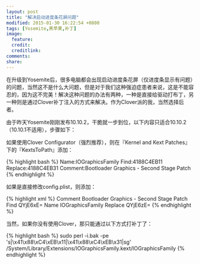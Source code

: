 ```yaml
---
layout: post
title: "解决启动进度条花屏问题"
modified: 2015-01-30 16:22:54 +0800
tags: [Yosemite,黑苹果,补丁]
image:
  feature: 
  credit: 
  creditlink: 
comments: 
share: 
---
```

在升级到Yosemite后，很多电脑都会出现启动进度条花屏（仅进度条显示有问题）的问题，当然这不是什么大问题，但是对于我们这种强迫症患者来说，这是不能容忍的，因为这不完美！解决这种问题的办法有两种，一种是直接给驱动打布丁，另一种则是通过Clover补丁注入的方式来解决。作为Clover派的我，当然选择后者。

由于昨天Yosemite刚刚发布10.10.2，干脆就一步到位，以下内容只适合10.10.2（10.10.1不适用），步骤如下：

如果使用Clover Configurator（强烈推荐），则在『Kernel and Kext Patches』下的『KextsToPath』添加：

{% highlight bash %}
Name:IOGraphicsFamily
Find:4188C4EB11
Replace:4188C4EB31
Comment:Bootloader Graphics - Second Stage Patch
{% endhighlight %}

如果是直接修改config.plist，则添加：

{% highlight xml %}
<dict>
	<key>Comment</key>
	<string>Bootloader Graphics - Second Stage Patch</string>
	<key>Find</key>
	<data>QYjE6xE=</data>
	<key>Name</key>
	<string>IOGraphicsFamily</string>
	<key>Replace</key>
	<data>QYjE6zE=</data>
</dict>
{% endhighlight %}

当然，如果你没有使用Clover，那只能通过以下方式打补丁了：

{% highlight bash %}
sudo perl -i.bak -pe 's|\x41\x88\xC4\xEB\x11|\x41\x88\xC4\xEB\x31|sg' /System/Library/Extensions/IOGraphicsFamily.kext/IOGraphicsFamily
{% endhighlight %}
